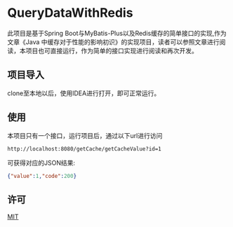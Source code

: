 # QueryDataWithRedis

此项目是基于Spring Boot与MyBatis-Plus以及Redis缓存的简单接口的实现,作为文章《Java
中缓存对于性能的影响初识》的实现项目，读者可以参照文章进行阅读，本项目也可直接运行，作为简单的接口实现进行阅读和再次开发。

## 项目导入

clone至本地以后，使用IDEA进行打开，即可正常运行。

## 使用

本项目只有一个接口，运行项目后，通过以下url进行访问
```url
http://localhost:8080/getCache/getCacheValue?id=1
```

可获得对应的JSON结果:

```json
{"value":1,"code":200}
```

## 许可
[MIT](https://choosealicense.com/licenses/mit/)
